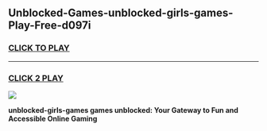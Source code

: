 
## Unblocked-Games-unblocked-girls-games-Play-Free-d097i
<h3>
<a href="https://premium76.site?title=unblocked-girls-games&ref=23A">CLICK TO PLAY</a></h3>
<hr>

<h3>
<a href="https://premium76.site?title=unblocked-girls-games&ref=23A">CLICK 2 PLAY</a>
  
</h3>

<a href="https://premium76.site?title=unblocked-girls-games&ref=23A"><img src="https://clearcache.store/games.png"></a>


**unblocked-girls-games games unblocked: Your Gateway to Fun and Accessible Online Gaming**
